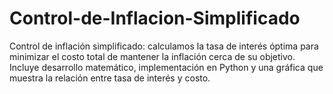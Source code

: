 # Control-de-Inflacion-Simplificado
Control de inflación simplificado: calculamos la tasa de interés óptima para minimizar el costo total de mantener la inflación cerca de su objetivo. Incluye desarrollo matemático, implementación en Python y una gráfica que muestra la relación entre tasa de interés y costo.
